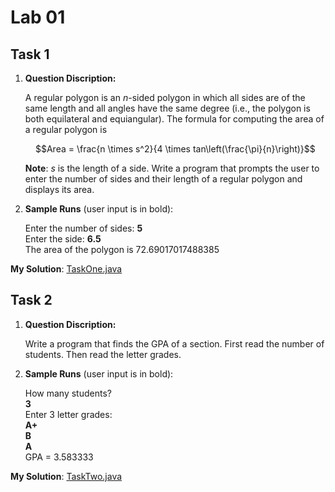 # Lab 01

## Task 1

1. **Question Discription:**

    A regular polygon is an $n$-sided polygon in which all sides are of the same length and all angles have the same degree (i.e., the polygon is both equilateral and equiangular). The formula for computing the area of a regular polygon is

    $$Area = \frac{n \times s^2}{4 \times tan\left(\frac{\pi}{n}\right)}$$

    **Note**: $s$ is the length of a side. Write a program that prompts the user to enter the number of sides and their length of a regular polygon and displays its area.

2. **Sample Runs** (user input is in bold):

    Enter the number of sides: **5**<br>
    Enter the side: **6.5**<br>
    The area of the polygon is 72.69017017488385

**My Solution**: [TaskOne.java](TaskOne.java)

## Task 2

1. **Question Discription:**

    Write a program that finds the GPA of a section. First read the number of students. Then read the letter grades.

2. **Sample Runs** (user input is in bold):

    How many students?<br>
    **3**<br>
    Enter 3 letter grades:<br>
    **A+**<br>
    **B**<br>
    **A**<br>
    GPA = 3.583333

**My Solution**: [TaskTwo.java](TaskTwo.java)
